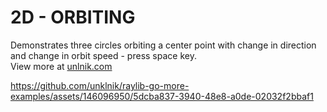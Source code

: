 
# 2D - ORBITING
Demonstrates three circles orbiting a center point with change in direction and change in orbit speed - press space key.  
View more at [unlnik.com](https://unklnik.com/posts/2d-orbiting/)

https://github.com/unklnik/raylib-go-more-examples/assets/146096950/5dcba837-3940-48e8-a0de-02032f2bbaf1
